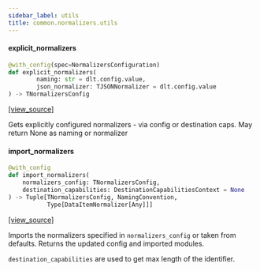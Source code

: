 ```yaml
---
sidebar_label: utils
title: common.normalizers.utils
---
```


#### explicit\_normalizers

```python
@with_config(spec=NormalizersConfiguration)
def explicit_normalizers(
        naming: str = dlt.config.value,
        json_normalizer: TJSONNormalizer = dlt.config.value
) -> TNormalizersConfig
```

[[view_source]](https://github.com/dlt-hub/dlt/blob/30d0f64fb2cdbacc2e88fdb304371650f417e1f0/dlt/common/normalizers/utils.py#L17)

Gets explicitly configured normalizers - via config or destination caps. May return None as naming or normalizer

#### import\_normalizers

```python
@with_config
def import_normalizers(
    normalizers_config: TNormalizersConfig,
    destination_capabilities: DestinationCapabilitiesContext = None
) -> Tuple[TNormalizersConfig, NamingConvention,
           Type[DataItemNormalizer[Any]]]
```

[[view_source]](https://github.com/dlt-hub/dlt/blob/30d0f64fb2cdbacc2e88fdb304371650f417e1f0/dlt/common/normalizers/utils.py#L26)

Imports the normalizers specified in `normalizers_config` or taken from defaults. Returns the updated config and imported modules.

`destination_capabilities` are used to get max length of the identifier.

